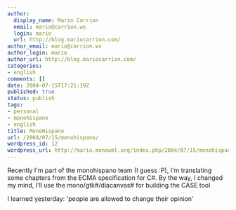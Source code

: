 ```yaml
---
author:
  display_name: Mario Carrion
  email: mario@carrion.ws
  login: mario
  url: http://blog.mariocarrion.com/
author_email: mario@carrion.ws
author_login: mario
author_url: http://blog.mariocarrion.com/
categories:
- english
comments: []
date: 2004-07-15T17:21:19Z
published: true
status: publish
tags:
- personal
- monohispano
- english
title: MonoHispano
url: /2004/07/15/monohispano/
wordpress_id: 12
wordpress_url: http://mario.monouml.org/index.php/2004/07/15/monohispano/
---
```


<div style="clear:both;"></div>
<p>Recently I'm part of the monohispano team (I guess :P), I'm translating some chapters from the ECMA specification for C#. By the way, I changed my mind, I'll use the mono/gtk#/diacanvas# for building the CASE tool</p>
<p>
I learned yesterday: 'people are allowed to change their opinion'</p>
<div style="clear:both; padding-bottom: 0.25em;"></div>
